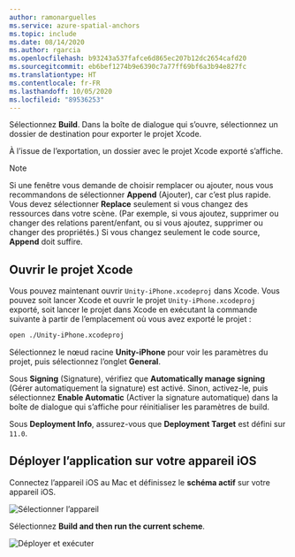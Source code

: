 ```yaml
---
author: ramonarguelles
ms.service: azure-spatial-anchors
ms.topic: include
ms.date: 08/14/2020
ms.author: rgarcia
ms.openlocfilehash: b93243a537fafce6d865ec207b12dc2654cafd20
ms.sourcegitcommit: eb6bef1274b9e6390c7a77ff69bf6a3b94e827fc
ms.translationtype: HT
ms.contentlocale: fr-FR
ms.lasthandoff: 10/05/2020
ms.locfileid: "89536253"
---
```

Sélectionnez **Build**. Dans la boîte de dialogue qui s’ouvre, sélectionnez un dossier de destination pour exporter le projet Xcode.

À l’issue de l’exportation, un dossier avec le projet Xcode exporté s’affiche.

> [!NOTE]
> Si une fenêtre vous demande de choisir remplacer ou ajouter, nous vous recommandons de sélectionner **Append** (Ajouter), car c’est plus rapide. Vous devez sélectionner **Replace** seulement si vous changez des ressources dans votre scène. (Par exemple, si vous ajoutez, supprimer ou changer des relations parent/enfant, ou si vous ajoutez, supprimer ou changer des propriétés.) Si vous changez seulement le code source, **Append** doit suffire.

## <a name="open-the-xcode-project"></a>Ouvrir le projet Xcode

Vous pouvez maintenant ouvrir `Unity-iPhone.xcodeproj` dans Xcode. Vous pouvez soit lancer Xcode et ouvrir le projet `Unity-iPhone.xcodeproj` exporté, soit lancer le projet dans Xcode en exécutant la commande suivante à partir de l’emplacement où vous avez exporté le projet :

```bash
open ./Unity-iPhone.xcodeproj
```

Sélectionnez le nœud racine **Unity-iPhone** pour voir les paramètres du projet, puis sélectionnez l’onglet **General**.

Sous **Signing** (Signature), vérifiez que **Automatically manage signing** (Gérer automatiquement la signature) est activé. Sinon, activez-le, puis sélectionnez **Enable Automatic** (Activer la signature automatique) dans la boîte de dialogue qui s’affiche pour réinitialiser les paramètres de build.

Sous **Deployment Info**, assurez-vous que **Deployment Target** est défini sur `11.0`.

## <a name="deploy-the-app-to-your-ios-device"></a>Déployer l’application sur votre appareil iOS

Connectez l’appareil iOS au Mac et définissez le **schéma actif** sur votre appareil iOS.

![Sélectionner l’appareil](./media/spatial-anchors-unity/select-device.png)

Sélectionnez **Build and then run the current scheme**.

![Déployer et exécuter](./media/spatial-anchors-unity/deploy-run.png)
